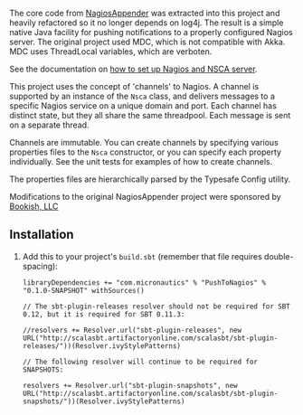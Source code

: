 The core code from [NagiosAppender](https://sourceforge.net/news/?group_id=140996) was extracted into this project
and heavily refactored so it no longer depends on log4j. The result is a simple native Java facility for pushing
notifications to a properly configured Nagios server. The original project used MDC, which is not compatible with Akka.
MDC uses ThreadLocal variables, which are verboten.

See the documentation on [how to set up Nagios and NSCA server](https://docs.google.com/document/d/1DGrlGG87oZdEvDJ1b6Z8JRxOggCDMTp2kUAgj4oJ1Jg/edit#).

This project uses the concept of 'channels' to Nagios.
A channel is supported by an instance of the `Nsca` class,
and delivers messages to a specific Nagios service on a unique domain and port.
Each channel has distinct state, but they all share the same threadpool.
Each message is sent on a separate thread.

Channels are immutable.
You can create channels by specifying various properties files to the `Nsca` constructor,
or you can specify each property individually. See the unit tests for examples of how to create channels.

The properties files are hierarchically parsed by the Typesafe Config utility.

Modifications to the original NagiosAppender project were sponsored by [Bookish, LLC](http://bookish.com)

## Installation

 1. Add this to your project's `build.sbt` (remember that file requires double-spacing):

        libraryDependencies += "com.micronautics" % "PushToNagios" % "0.1.0-SNAPSHOT" withSources()

        // The sbt-plugin-releases resolver should not be required for SBT 0.12, but it is required for SBT 0.11.3:

        //resolvers += Resolver.url("sbt-plugin-releases", new URL("http://scalasbt.artifactoryonline.com/scalasbt/sbt-plugin-releases/"))(Resolver.ivyStylePatterns)

        // The following resolver will continue to be required for SNAPSHOTS:

        resolvers += Resolver.url("sbt-plugin-snapshots", new URL("http://scalasbt.artifactoryonline.com/scalasbt/sbt-plugin-snapshots/"))(Resolver.ivyStylePatterns)

